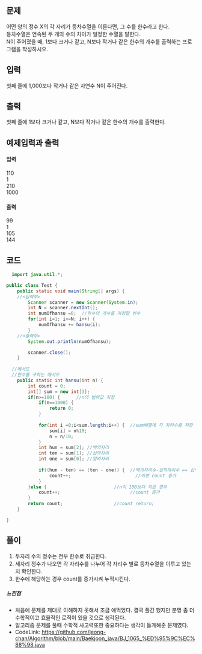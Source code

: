 ## 문제<br>
어떤 양의 정수 X의 각 자리가 등차수열을 이룬다면, 그 수를 한수라고 한다.<br>
등차수열은 연속된 두 개의 수의 차이가 일정한 수열을 말한다.<br>
N이 주어졌을 때, 1보다 크거나 같고, N보다 작거나 같은 한수의 개수를 출력하는 프로그램을 작성하시오.<br> 

## 입력<br>
첫째 줄에 1,000보다 작거나 같은 자연수 N이 주어진다.<br>

## 출력<br>
첫째 줄에 1보다 크거나 같고, N보다 작거나 같은 한수의 개수를 출력한다.<br>

## 예제입력과 출력<br>
#### 입력<br>
110<br>
1<br>
210<br>
1000<br>
#### 출력<br>
99<br>
1<br>
105<br>
144<br>
## 코드
```java
  import java.util.*;

public class Test {
    public static void main(String[] args) {
    //<입력부>
		Scanner scanner = new Scanner(System.in);
		int N = scanner.nextInt();
		int numOfhansu =0;  //한수의 개수를 저장할 변수
		for(int i=1; i<=N; i++) {
			numOfhansu += hansu(i);
		}
    //<출력부>
		System.out.println(numOfhansu);

		scanner.close();
	}
    
  //메서드
  //한수를 구하는 메서드
	public static int hansu(int n) {
		int count = 0;          
		int[] sum = new int[3];
		if(n>=100) {      //n의 범위값 지정
			if(n==1000) {
				return 0;
			}
			
			for(int i =0;i<sum.length;i++) {  //sum배열에 각 자리수를 저장
				sum[i] = n%10;
				n = n/10;
			}
			int hun = sum[2]; //백의자리
			int ten = sum[1]; //십의자리
			int one = sum[0]; //일의자리
			
			if((hun - ten) == (ten - one)) {  //백의자리수-십의자리수 == 십의자리수-일의자리수
				count++;                        //이면 count 증가
			}
        }else {                         //n이 100보다 작은 경우
			count++;                          //count 증가
		}
        return count;                   //count return;
	}

}
  ```
  ## 풀이<br>
  1. 두자리 수의 정수는 전부 한수로 취급한다.
  2. 세자리 정수가 나오면 각 자리수를 나누어 각 자리수 별로 등차수열을 이루고 있는지 확인한다.
  3. 한수에 해당하는 경우 count를 증가시켜 누적시킨다.
  
  ##### 느낀점<br>
  - 처음에 문제를 제대로 이해하지 못해서 조금 애먹었다. 결국 풀긴 했지만 분명 좀 더 수학적이고 효율적인 로직이 있을 것으로 생각된다.
  - 알고리즘 문제를 풀때 수학적 사고력또한 중요하다는 생각이 들게해준 문제였다.
  - CodeLink: <https://github.com/jeong-chan/Algorithm/blob/main/Baekjoon_java/BJ_1065_%ED%95%9C%EC%88%98.java>
